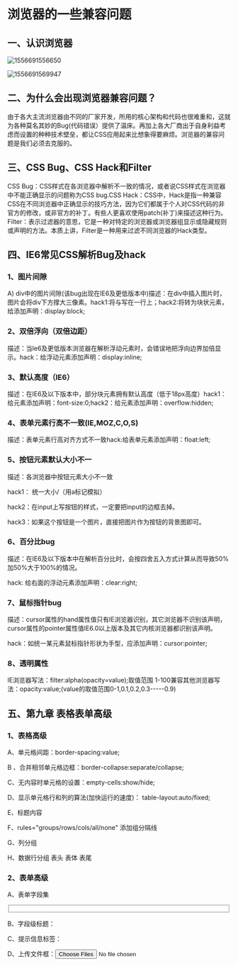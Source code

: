 # 浏览器的一些兼容问题

## 一、认识浏览器

![1556691556650](C:\Users\ADMINI~1\AppData\Local\Temp\1556691556650.png)

![1556691569947](C:\Users\ADMINI~1\AppData\Local\Temp\1556691569947.png)

## 二、为什么会出现浏览器兼容问题？

由于各大主流浏览器由不同的厂家开发，所用的核心架构和代码也很难重和，这就为各种莫名其妙的Bug(代码错误）提供了温床。再加上各大厂商出于自身利益考虑而设置的种种技术壁垒，都让CSS应用起来比想象得要麻烦。浏览器的兼容问题是我们必须去克服的。

## 三、CSS Bug、CSS Hack和Filter

CSS Bug：CSS样式在各浏览器中解析不一致的情况，或者说CSS样式在浏览器中不能正确显示的问题称为CSS bug.CSS Hack：CSS中，Hack是指一种兼容CSS在不同浏览器中正确显示的技巧方法，因为它们都属于个人对CSS代码的非官方的修改，或非官方的补丁。有些人更喜欢使用patch(补丁)来描述这种行为。Filter：表示过滤器的意思，它是一种对特定的浏览器或浏览器组显示或隐藏规则或声明的方法。本质上讲，Filter是一种用来过滤不同浏览器的Hack类型。

## 四、IE6常见CSS解析Bug及hack

### 1、图片间隙

A)   div中的图片间隙(该bug出现在IE6及更低版本中)描述：在div中插入图片时，图片会将div下方撑大三像素。hack1:将</div>与<img>写在一行上；hack2:将<img>转为块状元素，给<img>添加声明：display:block;

### 2、双倍浮向（双倍边距）

描述：当Ie6及更低版本浏览器在解析浮动元素时，会错误地把浮向边界加倍显示。hack：给浮动元素添加声明：display:inline;

### 3、默认高度（IE6）

描述：在IE6及以下版本中，部分块元素拥有默认高度（低于18px高度）hack1：给元素添加声明：font-size:0;hack2：给元素添加声明：overflow:hidden;

### 4、表单元素行高不一致(IE,MOZ,C,O,S)

描述：表单元素行高对齐方式不一致hack:给表单元素添加声明：float:left;

### 5、按钮元素默认大小不一

描述：各浏览器中按钮元素大小不一致

hack1： 统一大小/（用a标记模拟）

hack2：在input上写按钮的样式，一定要把input的边框去掉。

hack3：如果这个按钮是一个图片，直接把图片作为按钮的背景图即可。

### 6、百分比bug

描述：在IE6及以下版本中在解析百分比时，会按四舍五入方式计算从而导致50%加50%大于100%的情况。

hack:  给右面的浮动元素添加声明：clear:right;   

### 7、鼠标指针bug

描述：cursor属性的hand属性值只有IE浏览器识别，其它浏览器不识别该声明，cursor属性的pointer属性值IE6.0以上版本及其它内核浏览器都识别该声明。

hack：如统一某元素鼠标指针形状为手型，应添加声明：cursor:pointer;

### 8、透明属性

IE浏览器写法：filter:alpha(opacity=value);取值范围 1-100兼容其他浏览器写法：opacity:value;(value的取值范围0-1,0.1,0.2,0.3-----0.9)

## 五、第九章 表格表单高级

### 1、表格高级

A、单元格间距：border-spacing:value;

B 、合并相邻单元格边框：border-collapse:separate/collapse;

C、无内容时单元格的设置：empty-cells:show/hide;

D、显示单元格行和列的算法(加快运行的速度)： table-layout:auto/fixed;

E、<caption>标题内容</caption>

F、rules="groups/rows/cols/all/none" 添加组分隔线

G、列分组<colgroup span="value"></colgroup> 

H、数据行分组<thead></thead> 表头<tbody></tbody> 表体<tfoot></tfoot> 表尾

### 2、表单高级

A、表单字段集<fieldset disabled="disabled"></fieldset>

B、字段级标题：<legend ></legend>

C、提示信息标签：<label for="绑定控件id名"></label>

D、上传文件框：<input type="file" multiple="multiple" />